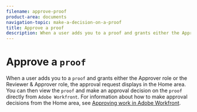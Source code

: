 ```yaml
---
filename: approve-proof
product-area: documents
navigation-topic: make-a-decision-on-a-proof
title: Approve a proof
description: When a user adds you to a proof and grants either the Approver role or the Reviewer & Approver role, the approval request displays in the Home area. You can then view the proof and make an approval decision on the proof directly from Adobe Workfront. For information about how to make approval decisions from the Home area, see Approving work in Adobe Workfront.
---
```


# Approve a `proof`

When a user adds you to a `proof` and grants either the Approver role or the Reviewer & Approver role, the approval request displays in the Home area. You can then view the `proof` and make an approval decision on the `proof` directly from `Adobe Workfront`. For information about how to make approval decisions from the Home area, see [Approving work in Adobe Workfront](../../../../review-and-approve-work/manage-approvals/approving-work.md).
